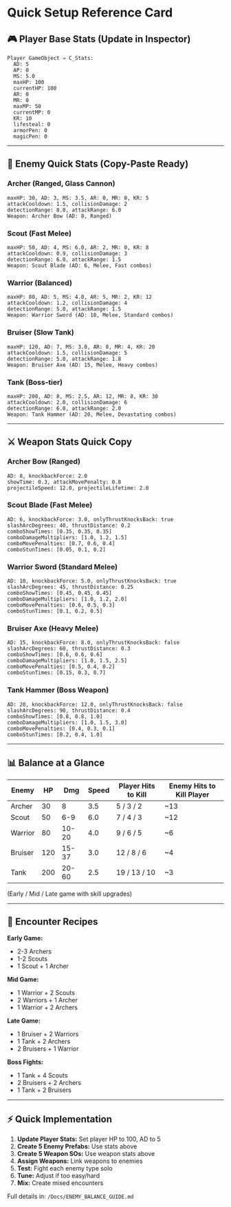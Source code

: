 # Quick Setup Reference Card

## 🎮 Player Base Stats (Update in Inspector)

```
Player GameObject → C_Stats:
  AD: 5
  AP: 0
  MS: 5.0
  maxHP: 100
  currentHP: 100
  AR: 0
  MR: 0
  maxMP: 50
  currentMP: 0
  KR: 10
  lifesteal: 0
  armorPen: 0
  magicPen: 0
```

---

## 👾 Enemy Quick Stats (Copy-Paste Ready)

### Archer (Ranged, Glass Cannon)
```
maxHP: 30, AD: 3, MS: 3.5, AR: 0, MR: 0, KR: 5
attackCooldown: 1.5, collisionDamage: 2
detectionRange: 8.0, attackRange: 6.0
Weapon: Archer Bow (AD: 8, Ranged)
```

### Scout (Fast Melee)
```
maxHP: 50, AD: 4, MS: 6.0, AR: 2, MR: 0, KR: 8
attackCooldown: 0.9, collisionDamage: 3
detectionRange: 6.0, attackRange: 1.5
Weapon: Scout Blade (AD: 6, Melee, Fast combos)
```

### Warrior (Balanced)
```
maxHP: 80, AD: 5, MS: 4.0, AR: 5, MR: 2, KR: 12
attackCooldown: 1.2, collisionDamage: 4
detectionRange: 5.0, attackRange: 1.5
Weapon: Warrior Sword (AD: 10, Melee, Standard combos)
```

### Bruiser (Slow Tank)
```
maxHP: 120, AD: 7, MS: 3.0, AR: 8, MR: 4, KR: 20
attackCooldown: 1.5, collisionDamage: 5
detectionRange: 5.0, attackRange: 1.8
Weapon: Bruiser Axe (AD: 15, Melee, Heavy combos)
```

### Tank (Boss-tier)
```
maxHP: 200, AD: 8, MS: 2.5, AR: 12, MR: 8, KR: 30
attackCooldown: 2.0, collisionDamage: 6
detectionRange: 6.0, attackRange: 2.0
Weapon: Tank Hammer (AD: 20, Melee, Devastating combos)
```

---

## ⚔️ Weapon Stats Quick Copy

### Archer Bow (Ranged)
```
AD: 8, knockbackForce: 2.0
showTime: 0.3, attackMovePenalty: 0.8
projectileSpeed: 12.0, projectileLifetime: 2.0
```

### Scout Blade (Fast Melee)
```
AD: 6, knockbackForce: 3.0, onlyThrustKnocksBack: true
slashArcDegrees: 40, thrustDistance: 0.2
comboShowTimes: [0.35, 0.35, 0.35]
comboDamageMultipliers: [1.0, 1.2, 1.5]
comboMovePenalties: [0.7, 0.6, 0.4]
comboStunTimes: [0.05, 0.1, 0.2]
```

### Warrior Sword (Standard Melee)
```
AD: 10, knockbackForce: 5.0, onlyThrustKnocksBack: true
slashArcDegrees: 45, thrustDistance: 0.25
comboShowTimes: [0.45, 0.45, 0.45]
comboDamageMultipliers: [1.0, 1.2, 2.0]
comboMovePenalties: [0.6, 0.5, 0.3]
comboStunTimes: [0.1, 0.2, 0.5]
```

### Bruiser Axe (Heavy Melee)
```
AD: 15, knockbackForce: 8.0, onlyThrustKnocksBack: false
slashArcDegrees: 60, thrustDistance: 0.3
comboShowTimes: [0.6, 0.6, 0.6]
comboDamageMultipliers: [1.0, 1.5, 2.5]
comboMovePenalties: [0.5, 0.4, 0.2]
comboStunTimes: [0.15, 0.3, 0.7]
```

### Tank Hammer (Boss Weapon)
```
AD: 20, knockbackForce: 12.0, onlyThrustKnocksBack: false
slashArcDegrees: 90, thrustDistance: 0.4
comboShowTimes: [0.8, 0.8, 1.0]
comboDamageMultipliers: [1.0, 1.5, 3.0]
comboMovePenalties: [0.4, 0.3, 0.1]
comboStunTimes: [0.2, 0.4, 1.0]
```

---

## 📊 Balance at a Glance

| Enemy   | HP  | Dmg | Speed | Player Hits to Kill | Enemy Hits to Kill Player |
|---------|-----|-----|-------|---------------------|---------------------------|
| Archer  | 30  | 8   | 3.5   | 5 / 3 / 2           | ~13                       |
| Scout   | 50  | 6-9 | 6.0   | 7 / 4 / 3           | ~12                       |
| Warrior | 80  | 10-20| 4.0  | 9 / 6 / 5           | ~6                        |
| Bruiser | 120 | 15-37| 3.0  | 12 / 8 / 6          | ~4                        |
| Tank    | 200 | 20-60| 2.5  | 19 / 13 / 10        | ~3                        |

(Early / Mid / Late game with skill upgrades)

---

## 🎯 Encounter Recipes

**Early Game:**
- 2-3 Archers
- 1-2 Scouts
- 1 Scout + 1 Archer

**Mid Game:**
- 1 Warrior + 2 Scouts
- 2 Warriors + 1 Archer
- 1 Warrior + 2 Archers

**Late Game:**
- 1 Bruiser + 2 Warriors
- 1 Tank + 2 Archers
- 2 Bruisers + 1 Warrior

**Boss Fights:**
- 1 Tank + 4 Scouts
- 2 Bruisers + 2 Archers
- 1 Tank + 2 Bruisers

---

## ⚡ Quick Implementation

1. **Update Player Stats:** Set player HP to 100, AD to 5
2. **Create 5 Enemy Prefabs:** Use stats above
3. **Create 5 Weapon SOs:** Use weapon stats above
4. **Assign Weapons:** Link weapons to enemies
5. **Test:** Fight each enemy type solo
6. **Tune:** Adjust if too easy/hard
7. **Mix:** Create mixed encounters

Full details in: `/Docs/ENEMY_BALANCE_GUIDE.md`
